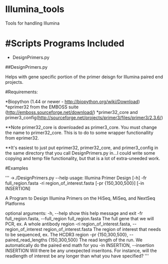 Illumina_tools
==============

Tools for handling Illumina 

#Scripts Programs Included
==========================

* DesignPrimers.py

##DesignPrimers.py

Helps with gene specific portion of the primer deisgn for Illumina paired end projects.

#Requirements:

*Biopython (1.44 or newer - http://biopython.org/wiki/Download)
*eprimer32 from the EMBOSS suite (http://emboss.sourceforge.net/download/)
*primer32_core and primer3_config(http://sourceforge.net/projects/primer3/files/primer3/2.3.6/)

**Note primer32_core is downloaded as primer3_core. You must change the name to primer32_core. This is to do to some wrapper functionallity from eprimer32. 

**It's easiest to just put eprimer32, primer32_core, and primer3_config in the same directory that you call DesignPrimers.py in...I could write some copying and temp file functionality, but that is a lot of extra-uneeded work.

#Examples

'''
->./DesignPrimers.py --help
usage: Illumina Primer Design [-h] -fr full_region.fasta -ri
                              region_of_interest.fasta [-pr {150,300,500}]
                              [-in INSERTION]

A Program to Design Illumina Primers on the HiSeq, MiSeq, and NextSeq
Platforms

optional arguments:
  -h, --help            show this help message and exit
  -fr full_region.fasta, --full_region full_region.fasta
                        The full gene that we will PCR, ex. A whole antibody
                        region
  -ri region_of_interest.fasta, --region_of_interest region_of_interest.fasta
                        The region of interest that needs to be sequenced, ex.
                        The HCDR3 region
  -pr {150,300,500}, --paired_read_lengths {150,300,500}
                        The read length of the run. We automatically do the
                        paired end math for you
  -in INSERTION, --insertion INSERTION
                        Will there be any unexpected inseritons. For instance,
                        will the readlength of interest be any longer than
                        what you have specified?
'''